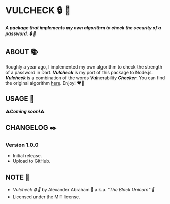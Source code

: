 # VULCHECK :lock: :ribbon:

***A package that implements my own algorithm to check the security of a password. :lock: :ribbon:***

## ABOUT :books:

Roughly a year ago, I implemented my own algorithm to check the strength of a password in Dart. ***Vulcheck*** is my port of this package to Node.js. ***Vulcheck*** is a combination of the words ***Vul***nerability ***Checker***. You can find the original algorithm [here](https://github.com/iamtheblackunicorn/securitycheck). Enjoy! :heart_on_fire:

## USAGE :hammer:

:warning:***Coming soon!***:warning:

## CHANGELOG :black_nib:

### Version 1.0.0

- Initial release.
- Upload to GitHub.

## NOTE :scroll:

- *Vulcheck :lock: :ribbon:* by Alexander Abraham :black_heart: a.k.a. *"The Black Unicorn" :unicorn:*
- Licensed under the MIT license.